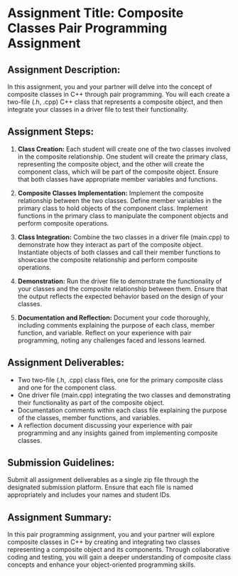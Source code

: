 # Assignment Title: Composite Classes Pair Programming Assignment

## Assignment Description:
In this assignment, you and your partner will delve into the concept of composite classes in C++ through pair programming. You will each create a two-file (.h, .cpp) C++ class that represents a composite object, and then integrate your classes in a driver file to test their functionality.

## Assignment Steps:
1. **Class Creation:** Each student will create one of the two classes involved in the composite relationship. One student will create the primary class, representing the composite object, and the other will create the component class, which will be part of the composite object. Ensure that both classes have appropriate member variables and functions.

2. **Composite Classes Implementation:** Implement the composite relationship between the two classes. Define member variables in the primary class to hold objects of the component class. Implement functions in the primary class to manipulate the component objects and perform composite operations.

3. **Class Integration:** Combine the two classes in a driver file (main.cpp) to demonstrate how they interact as part of the composite object. Instantiate objects of both classes and call their member functions to showcase the composite relationship and perform composite operations.

4. **Demonstration:** Run the driver file to demonstrate the functionality of your classes and the composite relationship between them. Ensure that the output reflects the expected behavior based on the design of your classes.

5. **Documentation and Reflection:** Document your code thoroughly, including comments explaining the purpose of each class, member function, and variable. Reflect on your experience with pair programming, noting any challenges faced and lessons learned.

## Assignment Deliverables:
- Two two-file (.h, .cpp) class files, one for the primary composite class and one for the component class.
- One driver file (main.cpp) integrating the two classes and demonstrating their functionality as part of the composite object.
- Documentation comments within each class file explaining the purpose of the classes, member functions, and variables.
- A reflection document discussing your experience with pair programming and any insights gained from implementing composite classes.

## Submission Guidelines:
Submit all assignment deliverables as a single zip file through the designated submission platform. Ensure that each file is named appropriately and includes your names and student IDs.

## Assignment Summary:
In this pair programming assignment, you and your partner will explore composite classes in C++ by creating and integrating two classes representing a composite object and its components. Through collaborative coding and testing, you will gain a deeper understanding of composite class concepts and enhance your object-oriented programming skills.
